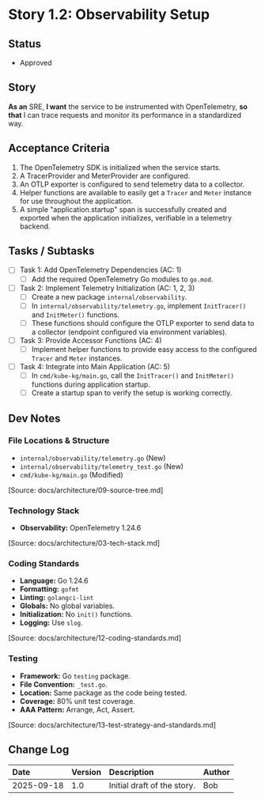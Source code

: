 # Story 1.2: Observability Setup

## Status
- Approved

## Story
**As an** SRE,
**I want** the service to be instrumented with OpenTelemetry,
**so that** I can trace requests and monitor its performance in a standardized way.

## Acceptance Criteria
1. The OpenTelemetry SDK is initialized when the service starts.
2. A TracerProvider and MeterProvider are configured.
3. An OTLP exporter is configured to send telemetry data to a collector.
4. Helper functions are available to easily get a `Tracer` and `Meter` instance for use throughout the application.
5. A simple "application.startup" span is successfully created and exported when the application initializes, verifiable in a telemetry backend.

## Tasks / Subtasks
- [ ] Task 1: Add OpenTelemetry Dependencies (AC: 1)
  - [ ] Add the required OpenTelemetry Go modules to `go.mod`.
- [ ] Task 2: Implement Telemetry Initialization (AC: 1, 2, 3)
  - [ ] Create a new package `internal/observability`.
  - [ ] In `internal/observability/telemetry.go`, implement `InitTracer()` and `InitMeter()` functions.
  - [ ] These functions should configure the OTLP exporter to send data to a collector (endpoint configured via environment variables).
- [ ] Task 3: Provide Accessor Functions (AC: 4)
  - [ ] Implement helper functions to provide easy access to the configured `Tracer` and `Meter` instances.
- [ ] Task 4: Integrate into Main Application (AC: 5)
  - [ ] In `cmd/kube-kg/main.go`, call the `InitTracer()` and `InitMeter()` functions during application startup.
  - [ ] Create a startup span to verify the setup is working correctly.

## Dev Notes

### File Locations & Structure
- `internal/observability/telemetry.go` (New)
- `internal/observability/telemetry_test.go` (New)
- `cmd/kube-kg/main.go` (Modified)

[Source: docs/architecture/09-source-tree.md]

### Technology Stack
- **Observability:** OpenTelemetry 1.24.6

[Source: docs/architecture/03-tech-stack.md]

### Coding Standards
- **Language:** Go 1.24.6
- **Formatting:** `gofmt`
- **Linting:** `golangci-lint`
- **Globals:** No global variables.
- **Initialization:** No `init()` functions.
- **Logging:** Use `slog`.

[Source: docs/architecture/12-coding-standards.md]

### Testing
- **Framework:** Go `testing` package.
- **File Convention:** `_test.go`.
- **Location:** Same package as the code being tested.
- **Coverage:** 80% unit test coverage.
- **AAA Pattern:** Arrange, Act, Assert.

[Source: docs/architecture/13-test-strategy-and-standards.md]

## Change Log

| Date       | Version | Description                | Author |
| :--------- | :------ | :------------------------- | :----- |
| 2025-09-18 | 1.0     | Initial draft of the story. | Bob    |
